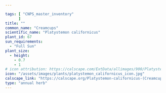 ```yaml
---

tags: [ "CNPS_master_inventory"
      ]
title: ""
common_name: "Creamcups"
scientific_name: "Platystemon californicus"
plant_id: 67
sun_requirements:
  - "Full Sun"
plant_size:
  - height: 
    - 0.7
    - 1
# icon attribution: https://calscape.com/ExtData/allimages/900/Platystemon_californicus_900_67.jpg 
icon: "/assets/images/plants/platystemon_californicus_icon.jpg"
calscape_link: "https://calscape.org/Platystemon-californicus-(Creamcups)"
type: "annual herb"
---
```



